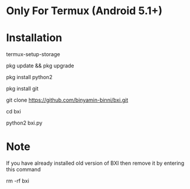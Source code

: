 # Only For Termux (Android 5.1+)
# Installation

termux-setup-storage

pkg update && pkg upgrade

pkg install python2

pkg install git

git clone https://github.com/binyamin-binni/bxi.git

cd bxi

python2 bxi.py


# Note
If you have already installed old version of BXI then remove it by entering this command

rm -rf bxi
